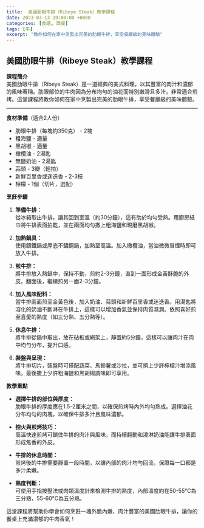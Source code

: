 ```yaml
---
title:  美國肋眼牛排（Ribeye Steak）教學課程
date: 2023-03-13 19:00:00 +0800
categories: [食譜, 西餐]
tags: [牛] 
excerpt: "教你如何在家中烹製出完美的肋眼牛排，享受餐廳級的美味體驗"
---
```


## 美國肋眼牛排（Ribeye Steak）教學課程

**課程簡介**  
美國肋眼牛排（Ribeye Steak）是一道經典的美式料理，以其豐富的肉汁和濃郁的風味著稱。肋眼部位的牛肉因為分布均勻的油花而特別嫩滑且多汁，非常適合煎烤。這堂課程將教你如何在家中烹製出完美的肋眼牛排，享受餐廳級的美味體驗。

---

**食材準備**（適合2人份）  
- 肋眼牛排（每塊約350克） - 2塊  
- 粗海鹽 - 適量  
- 黑胡椒 - 適量  
- 橄欖油 - 2湯匙  
- 無鹽奶油 - 2湯匙  
- 蒜頭 - 3瓣（輕拍）  
- 新鮮百里香或迷迭香 - 2-3枝  
- 檸檬 - 1個（切片，選配）

**烹飪步驟**

1. **準備牛排：**  
   從冰箱取出牛排，讓其回到室溫（約30分鐘），這有助於均勻受熱。用廚房紙巾將牛排表面拍乾，並在兩面均勻撒上粗海鹽和現磨黑胡椒。

2. **加熱鍋具：**  
   使用鑄鐵鍋或厚底不鏽鋼鍋，加熱至高溫。加入橄欖油，當油微微冒煙時即可放入牛排。

3. **煎牛排：**  
   將牛排放入熱鍋中，保持不動，煎約2-3分鐘，直到一面形成金黃酥脆的外皮。翻面後，繼續煎另一面2-3分鐘。

4. **加入風味配料：**  
   當牛排兩面煎至金黃色後，加入奶油、蒜頭和新鮮百里香或迷迭香。用湯匙將溶化的奶油不斷淋在牛排上，這樣可以增加香氣並保持肉質濕潤。依照喜好煎至喜愛的熟度（如三分熟、五分熟等）。

5. **休息牛排：**  
   將牛排從鍋中取出，放在砧板或網架上，靜置約5分鐘。這樣可以讓肉汁在肉中均勻分布，提升口感。

6. **裝盤與呈現：**  
   將牛排切片，裝盤時可搭配蔬菜、馬鈴薯或沙拉，並可擠上少許檸檬汁增添風味。最後撒上少許粗海鹽和黑胡椒調味即可享用。

**教學重點**  
- **選擇牛排的部位與厚度：**  
  肋眼牛排的厚度應在1.5-2厘米之間，以確保煎烤時內外均勻熟成。選擇油花分布均勻的肉塊，以確保牛排多汁且風味濃郁。

- **控火與煎烤技巧：**  
  高溫快速煎烤可鎖住牛排的肉汁與風味，而持續翻動和澆淋奶油能讓牛排表面形成焦香的外皮。

- **牛排的休息時間：**  
  煎烤後的牛排需要靜置一段時間，以讓內部的肉汁均勻回流，保證每一口都是多汁柔嫩。

- **熟度判斷：**  
  可使用手指按壓法或肉類溫度計來檢測牛排的熟度，內部溫度約在50-55°C為三分熟，55-60°C為五分熟。

這堂課程將幫助你學會如何烹飪一塊外脆內嫩、肉汁豐富的美國肋眼牛排，讓你的餐桌上充滿濃郁的牛肉香氣！
